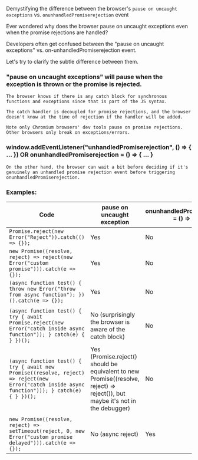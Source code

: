 
Demystifying the difference between the browser's `pause on uncaught exceptions` vs. `onunhandledPromiserejection` event

Ever wondered why does the browser pause on uncaught exceptions even when the promise rejections are handled? 

Developers often get confused between the "pause on uncaught exceptions" vs. on-unhandledPromiserejection event. 

Let's try to clarify the subtle difference between them. 

### "pause on uncaught exceptions" will pause when the exception is thrown or the promise is rejected. 

    The browser knows if there is any catch block for synchronous functions and exceptions since that is part of the JS syntax. 

    The catch handler is decoupled for promise rejections, and the browser doesn't know at the time of rejection if the handler will be added.

    Note only Chromium browsers' dev tools pause on promise rejections. Other browsers only break on exceptions/errors.

### window.addEventListener("unhandledPromiserejection", () => { ... }) OR onunhandledPromiserejection = () => { ... }

    On the other hand, the browser can wait a bit before deciding if it's genuinely an unhandled promise rejection event before triggering onunhandledPromiserejection. 

### Examples: 


| Code        | pause on uncaught exception | onunhandledPromiserejection = () => { ... } |
| ----------- | ----------- | ----------------------------------------------------------------------------------- | 
| `Promise.reject(new Error("Reject")).catch(() => {});`      | Yes       | No |
| `new Promise((resolve, reject) => reject(new Error("custom promise"))).catch(e => {});`   | Yes        | No |
| `(async function test() { throw new Error("throw from async function"); })().catch(e => {});` | Yes | No |
|  |  |  |
| `(async function test() { try { await Promise.reject(new Error("catch inside async function")); } catch(e) { } })();` | No (surprisingly the browser is aware of the catch block)  | No |         
| `(async function test() { try { await new Promise((resolve, reject) => reject(new Error("catch inside async function"))); } catch(e) { } })();` | Yes (Promise.reject() should be equivalent to new Promise((resolve, reject) => reject()), but maybe it's not in the debugger)  | No |
|  |  |  | 
| `new Promise((resolve, reject) => setTimeout(reject, 0, new Error("custom promise delayed"))).catch(e => {});` | No (async reject) | Yes|
